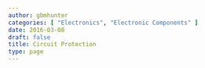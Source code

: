 ```yaml
---
author: gbmhunter
categories: [ "Electronics", "Electronic Components" ]
date: 2016-03-08
draft: false
title: Circuit Protection
type: page
---
```

